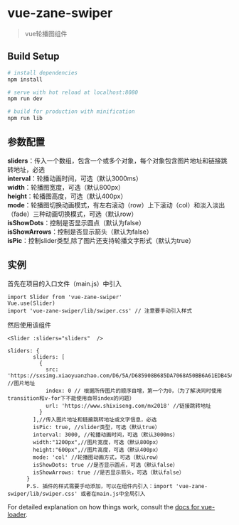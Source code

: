 # vue-zane-swiper

> vue轮播图组件

## Build Setup

``` bash
# install dependencies
npm install

# serve with hot reload at localhost:8080
npm run dev

# build for production with minification
npm run lib
```

## 参数配置
**sliders**：传入一个数组，包含一个或多个对象，每个对象包含图片地址和链接跳转地址，必选<br>
**interval**：轮播动画时间，可选（默认3000ms）<br>
**width**：轮播图宽度，可选（默认800px）<br>
**height**：轮播图高度，可选（默认400px）<br>
**mode**：轮播图切换动画模式，有左右滚动（row）上下滚动（col）和淡入淡出（fade）三种动画切换模式，可选（默认row）<br>
**isShowDots**：控制是否显示圆点（默认为false） <br>
**isShowArrows**：控制是否显示箭头（默认为false） <br>
**isPic**：控制slider类型,除了图片还支持轮播文字形式（默认为true） <br>

## 实例
首先在项目的入口文件（main.js）中引入
``` 
import Slider from 'vue-zane-swiper'
Vue.use(Slider)  
import 'vue-zane-swiper/lib/swiper.css' // 注意要手动引入样式

```

然后使用该组件
``` 
<Slider :sliders="sliders"  />
```

``` 
sliders: {
        sliders: [
          {
            src: 'https://sxsimg.xiaoyuanzhao.com/D6/5A/D685908B685DA7068A50BB6A61EDB45A.png', //图片地址
            index: 0 // 根据所传图片的顺序自增，第一个为0，（为了解决同时使用transition和v-for下不能使用自带index的问题）
            url: 'https://www.shixiseng.com/mx2018' //链接跳转地址
          }
        ],//传入图片地址和链接跳转地址或文字信息，必选
        isPic: true, //slider类型，可选（默认true）
        interval: 3000, //轮播动画时间，可选（默认3000ms）
        width:"1200px",//图片宽度，可选（默认800px）
        height:"600px",//图片高度，可选（默认400px）
        mode: 'col' //轮播图动画方式，可选（默认row） 
        isShowDots: true //是否显示圆点，可选（默认false）  
        isShowArrows: true //是否显示箭头，可选（默认false）    
      } 
      P.S. 插件的样式需要手动添加，可以在组件内引入：import 'vue-zane-swiper/lib/swiper.css' 或者在main.js中全局引入
```  



For detailed explanation on how things work, consult the [docs for vue-loader](http://vuejs.github.io/vue-loader).
